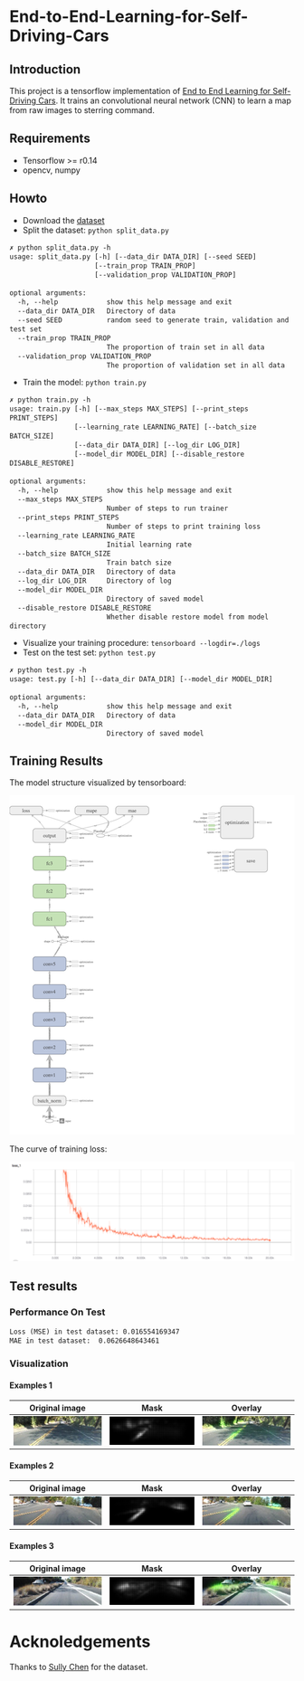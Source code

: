 # End-to-End-Learning-for-Self-Driving-Cars
## Introduction

This project is a tensorflow implementation of [End to End Learning for Self-Driving Cars](https://arxiv.org/abs/1604.07316). It trains an convolutional neural network (CNN) to learn a map from raw images to sterring command.

## Requirements

- Tensorflow >= r0.14
- opencv, numpy

## Howto

- Download the [dataset](https://drive.google.com/file/d/0B-KJCaaF7elleG1RbzVPZWV4Tlk/view?usp=sharing)
- Split the dataset: `python split_data.py`

```shell
✗ python split_data.py -h
usage: split_data.py [-h] [--data_dir DATA_DIR] [--seed SEED]
                     [--train_prop TRAIN_PROP]
                     [--validation_prop VALIDATION_PROP]

optional arguments:
  -h, --help            show this help message and exit
  --data_dir DATA_DIR   Directory of data
  --seed SEED           random seed to generate train, validation and test set
  --train_prop TRAIN_PROP
                        The proportion of train set in all data
  --validation_prop VALIDATION_PROP
                        The proportion of validation set in all data
```

- Train the model: `python train.py`

```shell
✗ python train.py -h
usage: train.py [-h] [--max_steps MAX_STEPS] [--print_steps PRINT_STEPS]
                [--learning_rate LEARNING_RATE] [--batch_size BATCH_SIZE]
                [--data_dir DATA_DIR] [--log_dir LOG_DIR]
                [--model_dir MODEL_DIR] [--disable_restore DISABLE_RESTORE]

optional arguments:
  -h, --help            show this help message and exit
  --max_steps MAX_STEPS
                        Number of steps to run trainer
  --print_steps PRINT_STEPS
                        Number of steps to print training loss
  --learning_rate LEARNING_RATE
                        Initial learning rate
  --batch_size BATCH_SIZE
                        Train batch size
  --data_dir DATA_DIR   Directory of data
  --log_dir LOG_DIR     Directory of log
  --model_dir MODEL_DIR
                        Directory of saved model
  --disable_restore DISABLE_RESTORE
                        Whether disable restore model from model directory
```

- Visualize your training procedure: `tensorboard --logdir=./logs`
- Test on the test set: `python test.py`

```shell
✗ python test.py -h
usage: test.py [-h] [--data_dir DATA_DIR] [--model_dir MODEL_DIR]

optional arguments:
  -h, --help            show this help message and exit
  --data_dir DATA_DIR   Directory of data
  --model_dir MODEL_DIR
                        Directory of saved model
```



## Training Results

The model structure visualized by tensorboard:

![](./images/model.png)

The curve of training loss:

![](./images/loss.png)

## Test results

### Performance On Test

```shell
Loss (MSE) in test dataset: 0.016554169347
MAE in test dataset:  0.0626648643461
```

### Visualization

#### Examples 1

|      Original image       |           Mask           |           Overlay           |
| :-----------------------: | :----------------------: | :-------------------------: |
| ![](./images/image_1.jpg) | ![](./images/mask_1.jpg) | ![](./images/overlay_1.jpg) |

#### Examples 2

|      Original image       |           Mask           |           Overlay           |
| :-----------------------: | :----------------------: | :-------------------------: |
| ![](./images/image_2.jpg) | ![](./images/mask_2.jpg) | ![](./images/overlay_2.jpg) |

#### Examples 3

|      Original image       |           Mask           |           Overlay           |
| :-----------------------: | :----------------------: | :-------------------------: |
| ![](./images/image_3.jpg) | ![](./images/mask_3.jpg) | ![](./images/overlay_3.jpg) |

# Acknoledgements

Thanks to [Sully Chen](https://github.com/SullyChen) for the dataset.